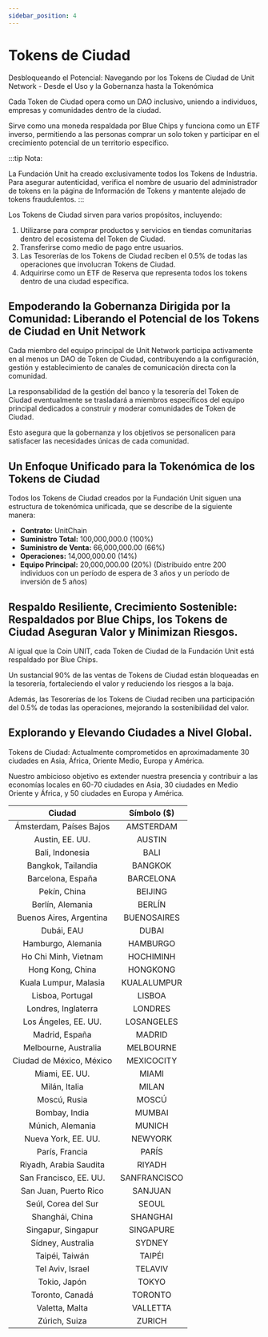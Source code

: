 ```yaml
---
sidebar_position: 4
---
```


# Tokens de Ciudad

Desbloqueando el Potencial: Navegando por los Tokens de Ciudad de Unit Network - Desde el Uso y la Gobernanza hasta la Tokenómica

Cada Token de Ciudad opera como un DAO inclusivo, uniendo a individuos, empresas y comunidades dentro de la ciudad.

Sirve como una moneda respaldada por Blue Chips y funciona como un ETF inverso, permitiendo a las personas comprar un solo token y participar en el crecimiento potencial de un territorio específico.

:::tip Nota:

La Fundación Unit ha creado exclusivamente todos los Tokens de Industria. Para asegurar autenticidad, verifica el nombre de usuario del administrador de tokens en la página de Información de Tokens y mantente alejado de tokens fraudulentos.
:::

Los Tokens de Ciudad sirven para varios propósitos, incluyendo:

1. Utilizarse para comprar productos y servicios en tiendas comunitarias dentro del ecosistema del Token de Ciudad.
2. Transferirse como medio de pago entre usuarios.
3. Las Tesorerías de los Tokens de Ciudad reciben el 0.5% de todas las operaciones que involucran Tokens de Ciudad.
4. Adquirirse como un ETF de Reserva que representa todos los tokens dentro de una ciudad específica.

## Empoderando la Gobernanza Dirigida por la Comunidad: Liberando el Potencial de los Tokens de Ciudad en Unit Network

Cada miembro del equipo principal de Unit Network participa activamente en al menos un DAO de Token de Ciudad, contribuyendo a la configuración, gestión y establecimiento de canales de comunicación directa con la comunidad.

La responsabilidad de la gestión del banco y la tesorería del Token de Ciudad eventualmente se trasladará a miembros específicos del equipo principal dedicados a construir y moderar comunidades de Token de Ciudad.

Esto asegura que la gobernanza y los objetivos se personalicen para satisfacer las necesidades únicas de cada comunidad.

## Un Enfoque Unificado para la Tokenómica de los Tokens de Ciudad

Todos los Tokens de Ciudad creados por la Fundación Unit siguen una estructura de tokenómica unificada, que se describe de la siguiente manera:

- **Contrato:** UnitChain
- **Suministro Total:** 100,000,000.0 (100%)
- **Suministro de Venta:** 66,000,000.00 (66%)
- **Operaciones:** 14,000,000.00 (14%)
- **Equipo Principal:** 20,000,000.00 (20%) (Distribuido entre 200 individuos con un período de espera de 3 años y un período de inversión de 5 años)

## Respaldo Resiliente, Crecimiento Sostenible: Respaldados por Blue Chips, los Tokens de Ciudad Aseguran Valor y Minimizan Riesgos.

Al igual que la Coin UNIT, cada Token de Ciudad de la Fundación Unit está respaldado por Blue Chips.

Un sustancial 90% de las ventas de Tokens de Ciudad están bloqueadas en la tesorería, fortaleciendo el valor y reduciendo los riesgos a la baja.

Además, las Tesorerías de los Tokens de Ciudad reciben una participación del 0.5% de todas las operaciones, mejorando la sostenibilidad del valor.

## Explorando y Elevando Ciudades a Nivel Global.

Tokens de Ciudad: Actualmente comprometidos en aproximadamente 30 ciudades en Asia, África, Oriente Medio, Europa y América.

Nuestro ambicioso objetivo es extender nuestra presencia y contribuir a las economías locales en 60-70 ciudades en Asia, 30 ciudades en Medio Oriente y África, y 50 ciudades en Europa y América.

|          Ciudad          | Símbolo ($)  |
| :----------------------: | :----------: |
| Ámsterdam, Países Bajos  |  AMSTERDAM   |
|     Austin, EE. UU.      |    AUSTIN    |
|     Bali, Indonesia      |     BALI     |
|    Bangkok, Tailandia    |   BANGKOK    |
|    Barcelona, España     |  BARCELONA   |
|       Pekín, China       |   BEIJING    |
|     Berlín, Alemania     |    BERLÍN    |
| Buenos Aires, Argentina  | BUENOSAIRES  |
|        Dubái, EAU        |    DUBAI     |
|    Hamburgo, Alemania    |   HAMBURGO   |
|   Ho Chi Minh, Vietnam   |  HOCHIMINH   |
|     Hong Kong, China     |   HONGKONG   |
|  Kuala Lumpur, Malasia   | KUALALUMPUR  |
|     Lisboa, Portugal     |    LISBOA    |
|   Londres, Inglaterra    |   LONDRES    |
|   Los Ángeles, EE. UU.   |  LOSANGELES  |
|      Madrid, España      |    MADRID    |
|   Melbourne, Australia   |  MELBOURNE   |
| Ciudad de México, México |  MEXICOCITY  |
|      Miami, EE. UU.      |    MIAMI     |
|      Milán, Italia       |    MILAN     |
|       Moscú, Rusia       |    MOSCÚ     |
|      Bombay, India       |    MUMBAI    |
|     Múnich, Alemania     |    MUNICH    |
|   Nueva York, EE. UU.    |   NEWYORK    |
|      París, Francia      |    PARÍS     |
|  Riyadh, Arabia Saudita  |    RIYADH    |
|  San Francisco, EE. UU.  | SANFRANCISCO |
|  San Juan, Puerto Rico   |   SANJUAN    |
|   Seúl, Corea del Sur    |    SEOUL     |
|     Shanghái, China      |   SHANGHAI   |
|    Singapur, Singapur    |  SINGAPURE   |
|    Sídney, Australia     |    SYDNEY    |
|      Taipéi, Taiwán      |    TAIPÉI    |
|     Tel Aviv, Israel     |   TELAVIV    |
|       Tokio, Japón       |    TOKYO     |
|     Toronto, Canadá      |   TORONTO    |
|      Valetta, Malta      |   VALLETTA   |
|      Zúrich, Suiza       |    ZURICH    |
